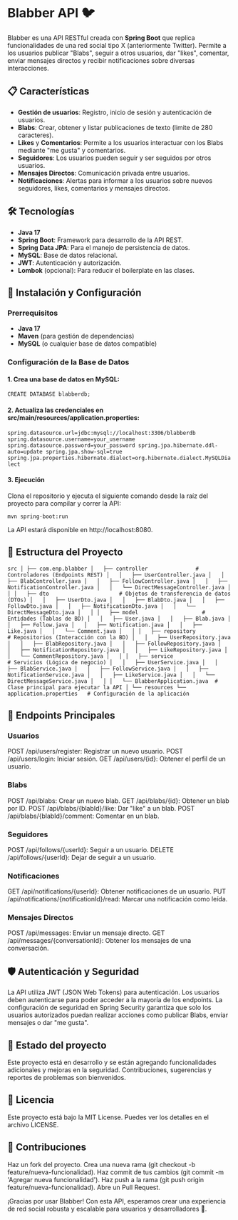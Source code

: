 # Blabber API 🐦

Blabber es una API RESTful creada con **Spring Boot** que replica funcionalidades de una red social tipo X (anteriormente Twitter). Permite a los usuarios publicar "Blabs", seguir a otros usuarios, dar "likes", comentar, enviar mensajes directos y recibir notificaciones sobre diversas interacciones.

## 📋 Características

- **Gestión de usuarios**: Registro, inicio de sesión y autenticación de usuarios.
- **Blabs**: Crear, obtener y listar publicaciones de texto (limite de 280 caracteres).
- **Likes** y **Comentarios**: Permite a los usuarios interactuar con los Blabs mediante "me gusta" y comentarios.
- **Seguidores**: Los usuarios pueden seguir y ser seguidos por otros usuarios.
- **Mensajes Directos**: Comunicación privada entre usuarios.
- **Notificaciones**: Alertas para informar a los usuarios sobre nuevos seguidores, likes, comentarios y mensajes directos.

## 🛠️ Tecnologías

- **Java 17**
- **Spring Boot**: Framework para desarrollo de la API REST.
- **Spring Data JPA**: Para el manejo de persistencia de datos.
- **MySQL**: Base de datos relacional.
- **JWT**: Autenticación y autorización.
- **Lombok** (opcional): Para reducir el boilerplate en las clases.

## 🚀 Instalación y Configuración

### Prerrequisitos

- **Java 17**
- **Maven** (para gestión de dependencias)
- **MySQL** (o cualquier base de datos compatible)

### Configuración de la Base de Datos

#### 1. Crea una base de datos en MySQL:

`CREATE DATABASE blabberdb;`

#### 2. Actualiza las credenciales en src/main/resources/application.properties:
`
spring.datasource.url=jdbc:mysql://localhost:3306/blabberdb
spring.datasource.username=your_username
spring.datasource.password=your_password
spring.jpa.hibernate.ddl-auto=update
spring.jpa.show-sql=true
spring.jpa.properties.hibernate.dialect=org.hibernate.dialect.MySQLDialect
`

#### 3. Ejecución

Clona el repositorio y ejecuta el siguiente comando desde la raíz del proyecto para compilar y correr la API:

`mvn spring-boot:run`

La API estará disponible en http://localhost:8080.


## 📁 Estructura del Proyecto
`
src
│
├── com.enp.blabber
│   ├── controller               # Controladores (Endpoints REST)
│   │   ├── UserController.java
│   │   ├── BlabController.java
│   │   ├── FollowController.java
│   │   ├── NotificationController.java
│   │   └── DirectMessageController.java
│   │
│   ├── dto                      # Objetos de transferencia de datos (DTOs)
│   │   ├── UserDto.java
│   │   ├── BlabDto.java
│   │   ├── FollowDto.java
│   │   ├── NotificationDto.java
│   │   └── DirectMessageDto.java
│   │
│   ├── model                    # Entidades (Tablas de BD)
│   │   ├── User.java
│   │   ├── Blab.java
│   │   ├── Follow.java
│   │   ├── Notification.java
│   │   ├── Like.java
│   │   └── Comment.java
│   │
│   ├── repository               # Repositorios (Interacción con la BD)
│   │   ├── UserRepository.java
│   │   ├── BlabRepository.java
│   │   ├── FollowRepository.java
│   │   ├── NotificationRepository.java
│   │   ├── LikeRepository.java
│   │   └── CommentRepository.java
│   │
│   ├── service                  # Servicios (Lógica de negocio)
│   │   ├── UserService.java
│   │   ├── BlabService.java
│   │   ├── FollowService.java
│   │   ├── NotificationService.java
│   │   ├── LikeService.java
│   │   └── DirectMessageService.java
│   │
│   └── BlabberApplication.java  # Clase principal para ejecutar la API
│
└── resources
    └── application.properties   # Configuración de la aplicación
`

## 🔧 Endpoints Principales

### Usuarios
POST /api/users/register: Registrar un nuevo usuario.
POST /api/users/login: Iniciar sesión.
GET /api/users/{id}: Obtener el perfil de un usuario.

### Blabs
POST /api/blabs: Crear un nuevo blab.
GET /api/blabs/{id}: Obtener un blab por ID.
POST /api/blabs/{blabId}/like: Dar "like" a un blab.
POST /api/blabs/{blabId}/comment: Comentar en un blab.

### Seguidores
POST /api/follows/{userId}: Seguir a un usuario.
DELETE /api/follows/{userId}: Dejar de seguir a un usuario.

### Notificaciones
GET /api/notifications/{userId}: Obtener notificaciones de un usuario.
PUT /api/notifications/{notificationId}/read: Marcar una notificación como leída.

### Mensajes Directos
POST /api/messages: Enviar un mensaje directo.
GET /api/messages/{conversationId}: Obtener los mensajes de una conversación.


## 🛡️ Autenticación y Seguridad
La API utiliza JWT (JSON Web Tokens) para autenticación. Los usuarios deben autenticarse para poder acceder a la mayoría de los endpoints. La configuración de seguridad en Spring Security garantiza que solo los usuarios autorizados puedan realizar acciones como publicar Blabs, enviar mensajes o dar "me gusta".


## 🚧 Estado del proyecto
Este proyecto está en desarrollo y se están agregando funcionalidades adicionales y mejoras en la seguridad. Contribuciones, sugerencias y reportes de problemas son bienvenidos.


## 📜 Licencia
Este proyecto está bajo la MIT License. Puedes ver los detalles en el archivo LICENSE.


## 🤝 Contribuciones
Haz un fork del proyecto.
Crea una nueva rama (git checkout -b feature/nueva-funcionalidad).
Haz commit de tus cambios (git commit -m 'Agregar nueva funcionalidad').
Haz push a la rama (git push origin feature/nueva-funcionalidad).
Abre un Pull Request.


¡Gracias por usar Blabber! Con esta API, esperamos crear una experiencia de red social robusta y escalable para usuarios y desarrolladores 🚀.